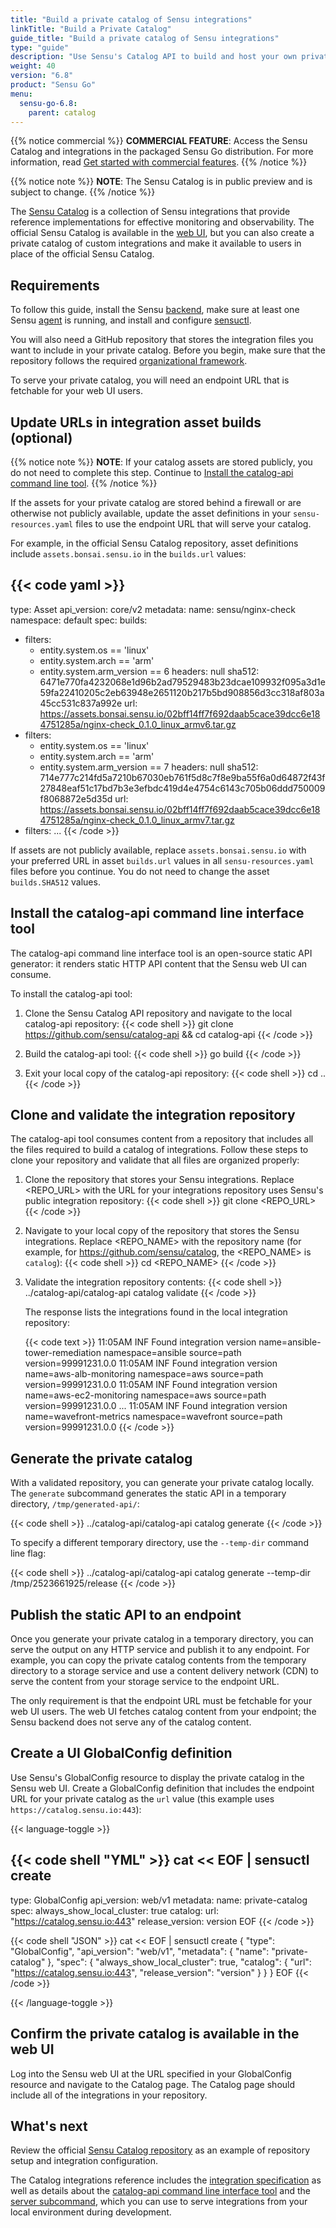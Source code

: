```yaml
---
title: "Build a private catalog of Sensu integrations"
linkTitle: "Build a Private Catalog"
guide_title: "Build a private catalog of Sensu integrations"
type: "guide"
description: "Use Sensu's Catalog API to build and host your own private catalog of Sensu integrations."
weight: 40
version: "6.8"
product: "Sensu Go"
menu: 
  sensu-go-6.8:
    parent: catalog
---
```


{{% notice commercial %}}
**COMMERCIAL FEATURE**: Access the Sensu Catalog and integrations in the packaged Sensu Go distribution.
For more information, read [Get started with commercial features](../../commercial/).
{{% /notice %}}

{{% notice note %}}
**NOTE**: The Sensu Catalog is in public preview and is subject to change.
{{% /notice %}}

The [Sensu Catalog][1] is a collection of Sensu integrations that provide reference implementations for effective monitoring and observability.
The official Sensu Catalog is available in the [web UI][2], but you can also create a private catalog of custom integrations and make it available to users in place of the official Sensu Catalog.

## Requirements

To follow this guide, install the Sensu [backend][5], make sure at least one Sensu [agent][6] is running, and install and configure [sensuctl][7].

You will also need a GitHub repository that stores the integration files you want to include in your private catalog.
Before you begin, make sure that the repository follows the required [organizational framework][3].

To serve your private catalog, you will need an endpoint URL that is fetchable for your web UI users.

## Update URLs in integration asset builds (optional)

{{% notice note %}}
**NOTE**: If your catalog assets are stored publicly, you do not need to complete this step.
Continue to [Install the catalog-api command line tool](#install-the-catalog-api-command-line-interface-tool).
{{% /notice %}}

If the assets for your private catalog are stored behind a firewall or are otherwise not publicly available, update the asset definitions in your `sensu-resources.yaml` files to use the endpoint URL that will serve your catalog.

For example, in the official Sensu Catalog repository, asset definitions include `assets.bonsai.sensu.io` in the `builds.url` values:

{{< code yaml >}}
---
type: Asset
api_version: core/v2
metadata:
  name: sensu/nginx-check
  namespace: default
spec:
  builds:
  - filters:
    - entity.system.os == 'linux'
    - entity.system.arch == 'arm'
    - entity.system.arm_version == 6
    headers: null
    sha512: 6471e770fa4232068e1d96b2ad79529483b23dcae109932f095a3d1e59fa22410205c2eb63948e2651120b217b5bd908856d3cc318af803a45cc531c837a992e
    url: https://assets.bonsai.sensu.io/02bff14ff7f692daab5cace39dcc6e184751285a/nginx-check_0.1.0_linux_armv6.tar.gz
  - filters:
    - entity.system.os == 'linux'
    - entity.system.arch == 'arm'
    - entity.system.arm_version == 7
    headers: null
    sha512: 714e777c214fd5a7210b67030eb761f5d8c7f8e9ba55f6a0d64872f43f27848eaf51c17bd7b3e3efbdc419d4e4754c6143c705b06ddd750009f8068872e5d35d
    url: https://assets.bonsai.sensu.io/02bff14ff7f692daab5cace39dcc6e184751285a/nginx-check_0.1.0_linux_armv7.tar.gz
  - filters: ...
{{< /code >}}

If assets are not publicly available, replace `assets.bonsai.sensu.io` with your preferred URL in asset `builds.url` values in all `sensu-resources.yaml` files before you continue.
You do not need to change the asset `builds.SHA512` values.

## Install the catalog-api command line interface tool

The catalog-api command line interface tool is an open-source static API generator: it renders static HTTP API content that the Sensu web UI can consume.

To install the catalog-api tool:

1. Clone the Sensu Catalog API repository and navigate to the local catalog-api repository:
{{< code shell >}}
git clone https://github.com/sensu/catalog-api && cd catalog-api
{{< /code >}}

2. Build the catalog-api tool:
{{< code shell >}}
go build
{{< /code >}}

3. Exit your local copy of the catalog-api repository:
{{< code shell >}}
cd ..
{{< /code >}}

## Clone and validate the integration repository

The catalog-api tool consumes content from a repository that includes all the files required to build a catalog of integrations.
Follow these steps to clone your repository and validate that all files are organized properly:

1. Clone the repository that stores your Sensu integrations.
Replace <REPO_URL> with the URL for your integrations repository uses Sensu's public integration repository:
{{< code shell >}}
git clone <REPO_URL>
{{< /code >}}

2. Navigate to your local copy of the repository that stores the Sensu integrations.
Replace <REPO_NAME> with the repository name (for example, for https://github.com/sensu/catalog, the <REPO_NAME> is `catalog`):
{{< code shell >}}
cd <REPO_NAME>
{{< /code >}}

3. Validate the integration repository contents:
{{< code shell >}}
../catalog-api/catalog-api catalog validate
{{< /code >}}

   The response lists the integrations found in the local integration repository:

   {{< code text >}}
11:05AM INF Found integration version name=ansible-tower-remediation namespace=ansible source=path version=99991231.0.0
11:05AM INF Found integration version name=aws-alb-monitoring namespace=aws source=path version=99991231.0.0
11:05AM INF Found integration version name=aws-ec2-monitoring namespace=aws source=path version=99991231.0.0
...
11:05AM INF Found integration version name=wavefront-metrics namespace=wavefront source=path version=99991231.0.0
{{< /code >}}

## Generate the private catalog

With a validated repository, you can generate your private catalog locally.
The `generate` subcommand generates the static API in a temporary directory, `/tmp/generated-api/`:

{{< code shell >}}
../catalog-api/catalog-api catalog generate
{{< /code >}}

To specify a different temporary directory, use the `--temp-dir` command line flag:

{{< code shell >}}
../catalog-api/catalog-api catalog generate --temp-dir /tmp/2523661925/release
{{< /code >}}

## Publish the static API to an endpoint

Once you generate your private catalog in a temporary directory, you can serve the output on any HTTP service and publish it to any endpoint.
For example, you can copy the private catalog contents from the temporary directory to a storage service and use a content delivery network (CDN) to serve the content from your storage service to the endpoint URL.

The only requirement is that the endpoint URL must be fetchable for your web UI users.
The web UI fetches catalog content from your endpoint; the Sensu backend does not serve any of the catalog content.

## Create a UI GlobalConfig definition

Use Sensu's GlobalConfig resource to display the private catalog in the Sensu web UI.
Create a GlobalConfig definition that includes the endpoint URL for your private catalog as the `url` value (this example uses `https://catalog.sensu.io:443`):

{{< language-toggle >}}

{{< code shell "YML" >}}
cat << EOF | sensuctl create
---
type: GlobalConfig
api_version: web/v1
metadata:
  name: private-catalog
spec:
  always_show_local_cluster: true
  catalog:
    url: "https://catalog.sensu.io:443"
    release_version: version
EOF
{{< /code >}}

{{< code shell "JSON" >}}
cat << EOF | sensuctl create
{
  "type": "GlobalConfig",
  "api_version": "web/v1",
  "metadata": {
    "name": "private-catalog"
  },
  "spec": {
    "always_show_local_cluster": true,
    "catalog": {
      "url": "https://catalog.sensu.io:443",
      "release_version": "version"
    }
  }
}
EOF
{{< /code >}}

{{< /language-toggle >}}

## Confirm the private catalog is available in the web UI

Log into the Sensu web UI at the URL specified in your GlobalConfig resource and navigate to the Catalog page.
The Catalog page should include all of the integrations in your repository.

## What's next

Review the official [Sensu Catalog repository][4] as an example of repository setup and integration configuration.

The Catalog integrations reference includes the [integration specification][10] as well as details about the [catalog-api command line interface tool][8] and the [server subcommand][9], which you can use to serve integrations from your local environment during development.


[1]: ../sensu-catalog/
[2]: ../../web-ui/
[3]: ../catalog-reference/#catalog-repository-example
[4]: https://github.com/sensu/catalog
[5]: ../../operations/deploy-sensu/install-sensu/#install-the-sensu-backend
[6]: ../../operations/deploy-sensu/install-sensu/#install-sensu-agents
[7]: ../../operations/deploy-sensu/install-sensu/#install-sensuctl
[8]: ../catalog-reference/#catalog-api-command-line-interface-tool
[9]: ../catalog-reference/#server-subcommand
[10]: ../catalog-reference/#integration-specification
